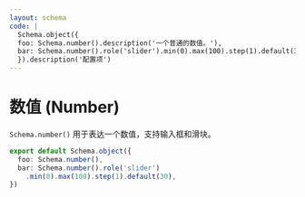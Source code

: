 ```yaml
---
layout: schema
code: |
  Schema.object({
  foo: Schema.number().description('一个普通的数值。'),
  bar: Schema.number().role('slider').min(0).max(100).step(1).default(30).description('一个 0 到 100 之间的整数。'),
  }).description('配置项')
---
```


# 数值 (Number)

`Schema.number()` 用于表达一个数值，支持输入框和滑块。

```ts
export default Schema.object({
  foo: Schema.number(),
  bar: Schema.number().role('slider')
    .min(0).max(100).step(1).default(30),
})
```
